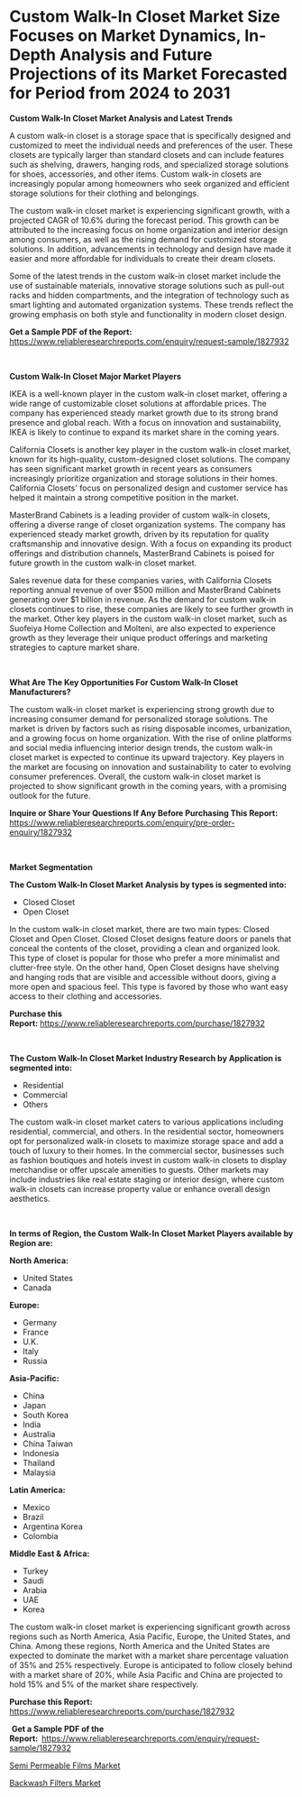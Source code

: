 <p><h1>Custom Walk-In Closet Market Size Focuses on Market Dynamics, In-Depth Analysis and Future Projections of its Market Forecasted for Period from 2024 to 2031</h1></p><p><strong>Custom Walk-In Closet Market Analysis and Latest Trends</strong></p>
<p><p>A custom walk-in closet is a storage space that is specifically designed and customized to meet the individual needs and preferences of the user. These closets are typically larger than standard closets and can include features such as shelving, drawers, hanging rods, and specialized storage solutions for shoes, accessories, and other items. Custom walk-in closets are increasingly popular among homeowners who seek organized and efficient storage solutions for their clothing and belongings.</p><p>The custom walk-in closet market is experiencing significant growth, with a projected CAGR of 10.6% during the forecast period. This growth can be attributed to the increasing focus on home organization and interior design among consumers, as well as the rising demand for customized storage solutions. In addition, advancements in technology and design have made it easier and more affordable for individuals to create their dream closets.</p><p>Some of the latest trends in the custom walk-in closet market include the use of sustainable materials, innovative storage solutions such as pull-out racks and hidden compartments, and the integration of technology such as smart lighting and automated organization systems. These trends reflect the growing emphasis on both style and functionality in modern closet design.</p></p>
<p><strong>Get a Sample PDF of the Report:&nbsp;</strong> <a href="https://www.reliableresearchreports.com/enquiry/request-sample/1827932">https://www.reliableresearchreports.com/enquiry/request-sample/1827932</a></p>
<p>&nbsp;</p>
<p><strong>Custom Walk-In Closet Major Market Players</strong></p>
<p><p>IKEA is a well-known player in the custom walk-in closet market, offering a wide range of customizable closet solutions at affordable prices. The company has experienced steady market growth due to its strong brand presence and global reach. With a focus on innovation and sustainability, IKEA is likely to continue to expand its market share in the coming years.</p><p>California Closets is another key player in the custom walk-in closet market, known for its high-quality, custom-designed closet solutions. The company has seen significant market growth in recent years as consumers increasingly prioritize organization and storage solutions in their homes. California Closets' focus on personalized design and customer service has helped it maintain a strong competitive position in the market.</p><p>MasterBrand Cabinets is a leading provider of custom walk-in closets, offering a diverse range of closet organization systems. The company has experienced steady market growth, driven by its reputation for quality craftsmanship and innovative design. With a focus on expanding its product offerings and distribution channels, MasterBrand Cabinets is poised for future growth in the custom walk-in closet market.</p><p>Sales revenue data for these companies varies, with California Closets reporting annual revenue of over $500 million and MasterBrand Cabinets generating over $1 billion in revenue. As the demand for custom walk-in closets continues to rise, these companies are likely to see further growth in the market. Other key players in the custom walk-in closet market, such as Suofeiya Home Collection and Molteni, are also expected to experience growth as they leverage their unique product offerings and marketing strategies to capture market share.</p></p>
<p>&nbsp;</p>
<p><strong>What Are The Key Opportunities For Custom Walk-In Closet Manufacturers?</strong></p>
<p><p>The custom walk-in closet market is experiencing strong growth due to increasing consumer demand for personalized storage solutions. The market is driven by factors such as rising disposable incomes, urbanization, and a growing focus on home organization. With the rise of online platforms and social media influencing interior design trends, the custom walk-in closet market is expected to continue its upward trajectory. Key players in the market are focusing on innovation and sustainability to cater to evolving consumer preferences. Overall, the custom walk-in closet market is projected to show significant growth in the coming years, with a promising outlook for the future.</p></p>
<p><strong>Inquire or Share Your Questions If Any Before Purchasing This Report:</strong> <a href="https://www.reliableresearchreports.com/enquiry/pre-order-enquiry/1827932">https://www.reliableresearchreports.com/enquiry/pre-order-enquiry/1827932</a></p>
<p>&nbsp;</p>
<p><strong>Market Segmentation</strong></p>
<p><strong>The Custom Walk-In Closet Market Analysis by types is segmented into:</strong></p>
<p><ul><li>Closed Closet</li><li>Open Closet</li></ul></p>
<p><p>In the custom walk-in closet market, there are two main types: Closed Closet and Open Closet. Closed Closet designs feature doors or panels that conceal the contents of the closet, providing a clean and organized look. This type of closet is popular for those who prefer a more minimalist and clutter-free style. On the other hand, Open Closet designs have shelving and hanging rods that are visible and accessible without doors, giving a more open and spacious feel. This type is favored by those who want easy access to their clothing and accessories.</p></p>
<p><strong>Purchase this Report:&nbsp;</strong><a href="https://www.reliableresearchreports.com/purchase/1827932">https://www.reliableresearchreports.com/purchase/1827932</a></p>
<p>&nbsp;</p>
<p><strong>The Custom Walk-In Closet Market Industry Research by Application is segmented into:</strong></p>
<p><ul><li>Residential</li><li>Commercial</li><li>Others</li></ul></p>
<p><p>The custom walk-in closet market caters to various applications including residential, commercial, and others. In the residential sector, homeowners opt for personalized walk-in closets to maximize storage space and add a touch of luxury to their homes. In the commercial sector, businesses such as fashion boutiques and hotels invest in custom walk-in closets to display merchandise or offer upscale amenities to guests. Other markets may include industries like real estate staging or interior design, where custom walk-in closets can increase property value or enhance overall design aesthetics.</p></p>
<p>&nbsp;</p>
<p><strong>In terms of Region, the Custom Walk-In Closet Market Players available by Region are:</strong></p>
<p>
    <p> <strong> North America: </strong>
        <ul>
            <li>United States</li>
            <li>Canada</li>
        </ul>
        </p> 
    <p> <strong> Europe: </strong>
        <ul>
            <li>Germany</li>
            <li>France</li>
            <li>U.K.</li>
            <li>Italy</li>
            <li>Russia</li>
        </ul>
        </p> 
    <p> <strong> Asia-Pacific: </strong>
        <ul>
            <li>China</li>
            <li>Japan</li>
            <li>South Korea</li>
            <li>India</li>
            <li>Australia</li>
            <li>China Taiwan</li>
            <li>Indonesia</li>
            <li>Thailand</li>
            <li>Malaysia</li>
        </ul>
        </p> 
    <p> <strong> Latin America: </strong>
        <ul>
            <li>Mexico</li>
            <li>Brazil</li>
            <li>Argentina Korea</li>
            <li>Colombia</li>
        </ul>
        </p> 
    <p> <strong> Middle East & Africa: </strong>
        <ul>
            <li>Turkey</li>
            <li>Saudi</li>
            <li>Arabia</li>
            <li>UAE</li>
            <li>Korea</li>
        </ul>
    </p>
    </p>
<p><p>The custom walk-in closet market is experiencing significant growth across regions such as North America, Asia Pacific, Europe, the United States, and China. Among these regions, North America and the United States are expected to dominate the market with a market share percentage valuation of 35% and 25% respectively. Europe is anticipated to follow closely behind with a market share of 20%, while Asia Pacific and China are projected to hold 15% and 5% of the market share respectively.</p></p>
<p><strong>Purchase this Report: </strong><a href="https://www.reliableresearchreports.com/purchase/1827932">https://www.reliableresearchreports.com/purchase/1827932</a></p>
<p>&nbsp;<strong>Get a Sample PDF of the Report:&nbsp;&nbsp;</strong><a href="https://www.reliableresearchreports.com/enquiry/request-sample/1827932">https://www.reliableresearchreports.com/enquiry/request-sample/1827932</a></p>
<p><strong></strong></p>
<p><p><a href="https://five-trouble-98a.notion.site/Semi-Permeable-Films-Market-Size-Evaluating-its-Market-Trends-Growth-and-Projections-2024-2031-3a5a8b667ccb49678453885c3cf6e116">Semi Permeable Films Market</a></p><p><a href="https://view.publitas.com/reportprime-1/backwash-filters-market-research-report-unlocks-analysis-on-the-market-financial-status-market-size-and-market-revenue-upto-2031/">Backwash Filters Market</a></p></p>